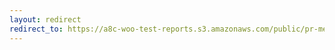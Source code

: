 ```yaml
---
layout: redirect
redirect_to: https://a8c-woo-test-reports.s3.amazonaws.com/public/pr-merge/40571/api/index.html
---
```

